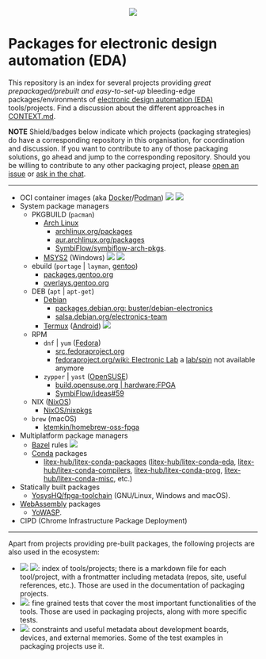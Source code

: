<p align="center">
  <a title="hdl/community on gitter.im" href="https://gitter.im/hdl/community"><img src="https://img.shields.io/gitter/room/hdl/community.svg?longCache=true&style=flat-square&logo=gitter&logoColor=fff&color=4db797"></a><!--
  -->
</p>

# Packages for electronic design automation (EDA)

This repository is an index for several projects providing *great prepackaged/prebuilt and easy-to-set-up* bleeding-edge packages/environments of [electronic design automation (EDA)](https://en.wikipedia.org/wiki/Electronic_design_automation) tools/projects. Find a discussion about the different approaches in [CONTEXT.md](CONTEXT.md).

**NOTE** Shield/badges below indicate which projects (packaging strategies) do have a corresponding repository in this organisation, for coordination and discussion. If you want to contribute to any of those packaging solutions, go ahead and jump to the corresponding repository. Should you be willing to contribute to any other packaging project, please [open an issue](https://github.com/hdl/packages/issues/new) or [ask in the chat](https://gitter.im/hdl/community).

---

- OCI container images (aka [Docker](https://www.docker.com/)/[Podman](https://podman.io/)) [![](https://img.shields.io/badge/hdl-containers-f2f1ef.svg?longCache=true&style=flat-square&logo=GitHub&logoColor=f2f1ef)](https://github.com/hdl/containers) [![](https://img.shields.io/website.svg?label=hdl.github.io%2Fcontainers&longCache=true&style=flat-square&url=http%3A%2F%2Fhdl.github.io%2Fcontainers%2Findex.html&logo=Asciidoctor&logoColor=fff)](https://hdl.github.io/containers)
- System package managers
  - PKGBUILD (`pacman`)
    - [Arch Linux](https://archlinux.org)
      - [archlinux.org/packages](https://archlinux.org/packages/)
      - [aur.archlinux.org/packages](https://aur.archlinux.org/packages)
      - [SymbiFlow/symbiflow-arch-pkgs](https://github.com/SymbiFlow/symbiflow-arch-pkgs).
    - [MSYS2](https://www.msys2.org/) (Windows) [![](https://img.shields.io/badge/hdl-MINGW--packages-f2f1ef.svg?longCache=true&style=flat-square&logo=GitHub&logoColor=f2f1ef)](https://github.com/hdl/MINGW-packages) [![](https://img.shields.io/website.svg?label=hdl.github.io%2FMINGW-packages&longCache=true&style=flat-square&url=http%3A%2F%2Fhdl.github.io%2FMINGW-packages%2Findex.html&logo=Asciidoctor&logoColor=fff)](https://hdl.github.io/MINGW-packages)
  - ebuild (`portage` | `layman`, [gentoo](https://www.gentoo.org/))
    - [packages.gentoo.org](https://packages.gentoo.org/)
    - [overlays.gentoo.org](https://overlays.gentoo.org/)
  - DEB (`apt` | `apt-get`)
    - [Debian](https://www.debian.org/)
      - [packages.debian.org: buster/debian-electronics](https://packages.debian.org/source/buster/debian-electronics)
      - [salsa.debian.org/electronics-team](https://salsa.debian.org/electronics-team)
    - [Termux](https://termux.com/) ([Android](https://www.android.com/)) [![](https://img.shields.io/badge/hdl-Termux--packages-f2f1ef.svg?longCache=true&style=flat-square&logo=GitHub&logoColor=f2f1ef)](https://github.com/hdl/Termux-packages)
  - RPM
    - `dnf` | `yum` ([Fedora](https://getfedora.org))
      - [src.fedoraproject.org](https://src.fedoraproject.org/)
      - [fedoraproject.org/wiki: Electronic Lab](https://fedoraproject.org/wiki/Electronic_Lab) a [lab/spin](https://labs.fedoraproject.org) not available anymore
    - `zypper` | `yast` ([OpenSUSE](https://www.opensuse.org/))
      - [build.opensuse.org | hardware:FPGA](https://build.opensuse.org/project/show/hardware:FPGA)
      - [SymbiFlow/ideas#59](https://github.com/SymbiFlow/ideas/issues/59)
  - NIX ([NixOS](https://nixos.org/))
    - [NixOS/nixpkgs](https://github.com/NixOS/nixpkgs)
  - `brew` (macOS)
    - [ktemkin/homebrew-oss-fpga](https://github.com/ktemkin/homebrew-oss-fpga)
- Multiplatform package managers
  - [Bazel](https://bazel.build/) rules [![](https://img.shields.io/badge/hdl-bazel__rules__hdl-f2f1ef.svg?longCache=true&style=flat-square&logo=GitHub&logoColor=f2f1ef)](https://github.com/hdl/bazel_rules_hdl)
  - [Conda](https://conda.io) packages
    - [litex-hub/litex-conda-packages](https://github.com/litex-hub/litex-conda-packages) ([litex-hub/litex-conda-eda](https://github.com/litex-hub/litex-conda-eda), [litex-hub/litex-conda-compilers](https://github.com/litex-hub/litex-conda-compilers), [litex-hub/litex-conda-prog](https://github.com/litex-hub/litex-conda-prog), [litex-hub/litex-conda-misc](https://github.com/litex-hub/litex-conda-misc), etc.)
- Statically built packages
  - [YosysHQ/fpga-toolchain](https://github.com/YosysHQ/fpga-toolchain) (GNU/Linux, Windows and macOS).
- [WebAssembly](https://webassembly.org/) packages
  - [YoWASP](http://yowasp.org/).
- CIPD (Chrome Infrastructure Package Deployment)

---

Apart from projects providing pre-built packages, the following projects are also used in the ecosystem:

- [![](https://img.shields.io/badge/hdl-awesome-f2f1ef.svg?longCache=true&style=flat-square&logo=GitHub&logoColor=f2f1ef)](https://github.com/hdl/awesome) [![](https://img.shields.io/website.svg?label=hdl.github.io%2Fawesome&longCache=true&style=flat-square&url=http%3A%2F%2Fhdl.github.io%2Fawesome%2Findex.html&logo=Asciidoctor&logoColor=fff)](https://hdl.github.io/awesome): index of tools/projects; there is a markdown file for each tool/project, with a frontmatter including metadata (repos, site, useful references, etc.). Those are used in the documentation of packaging projects.
- [![](https://img.shields.io/badge/hdl-smoke--tests-f2f1ef.svg?longCache=true&style=flat-square&logo=GitHub&logoColor=f2f1ef)](https://github.com/hdl/smoke-tests): fine grained tests that cover the most important functionalities of the tools. Those are used in packaging projects, along with more specific tests.
- [![](https://img.shields.io/badge/hdl-constraints-f2f1ef.svg?longCache=true&style=flat-square&logo=GitHub&logoColor=f2f1ef)](https://github.com/hdl/constraints): constraints and useful metadata about development boards, devices, and external memories. Some of the test examples in packaging projects use it.
